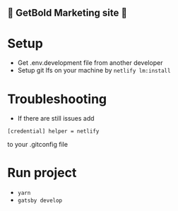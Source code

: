 ## 🚀 GetBold Marketing site 🚀

# Setup

- Get .env.development file from another developer
- Setup git lfs on your machine by `netlify lm:install`

# Troubleshooting

- If there are still issues add

`[credential]
	helper = netlify`

to your .gitconfig file

# Run project

- `yarn`
- `gatsby develop`

